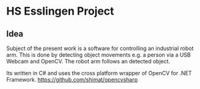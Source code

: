 # HS Esslingen Project

## Idea
Subject of the present work is a software for controlling an industrial robot arm.
This is done by detecting object movements e.g. a person via a USB Webcam and OpenCV. 
The robot arm follows an detected object.

Its written in C# and uses the cross platform wrapper of OpenCV for .NET Framework.
https://github.com/shimat/opencvsharp

